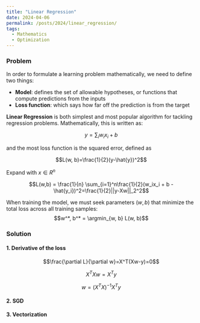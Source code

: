 ```yaml
---
title: "Linear Regression"
date: 2024-04-06
permalink: /posts/2024/linear_regression/
tags:
  - Mathematics
  - Optimization
---
```


<head>
    <style type="text/css">
        figure{text-align: center;}
        math{text-align: center;}
    </style>
</head>


### Problem

In order to formulate a learning problem mathematically, we need to define two things:
+ **Model**: defines the set of allowable hypotheses, or functions that compute predictions from the inputs
+ **Loss function**: which says how far off the prediction is from the target

**Linear Regression** is both simplest and most popular algorithm for tackling regression problems. Mathematically, this is written as:

$$y=\sum_iw_ix_i+b$$

and the most loss function is the squared error, defined as

$$L(w, b)=\frac{1}{2}(y-\hat{y})^2$$

Expand with $x \in R^{n}$

$$L(w,b) = \frac{1}{n} \sum_{i=1}^n\frac{1}{2}(w_ix_i + b - \hat{y_i})^2=\frac{1}{2}||y-Xw||_2^2$$

When training the model, we must seek parameters $(w, b)$ that minimize the total loss across all training samples:
$$w^*, b^* = \argmin_{w, b} L(w, b)$$

### Solution

#### 1. Derivative of the loss

$$\frac{\partial L}{\partial w}=X^T(Xw-y)=0$$

$$X^TXw = X^Ty$$

$$w=(X^TX)^{-1}X^Ty$$

#### 2. SGD

#### 3. Vectorization